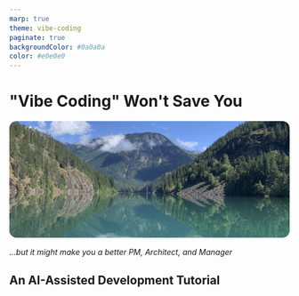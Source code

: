 ```yaml
---
marp: true
theme: vibe-coding
paginate: true
backgroundColor: #0a0a0a
color: #e0e0e0
---
```


# "Vibe Coding" Won't Save You

![Vibe Coding Won't Save You](./docs/images/Diablo.png)

*...but it might make you a better PM, Architect, and Manager*

An AI-Assisted Development Tutorial
---